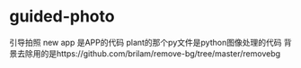 # guided-photo
引导拍照
new app 是APP的代码
plant的那个py文件是python图像处理的代码
背景去除用的是https://github.com/brilam/remove-bg/tree/master/removebg

